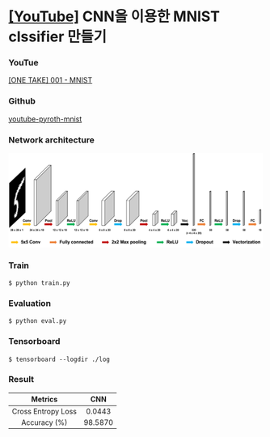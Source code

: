 # [[YouTube]](https://github.com/hanyoseob/pytorch-mnist) CNN을 이용한 MNIST clssifier 만들기

### YouTue
[[ONE TAKE] 001 - MNIST](https://youtu.be/7qMslXBGjfM)

### Github
[youtube-pyroth-mnist](https://github.com/hanyoseob/youtube-pyroth-mnist)

### Network architecture
![alt text](./img/network.png "Network architecture")

### Train
    $ python train.py

### Evaluation
    $ python eval.py

### Tensorboard
    $ tensorboard --logdir ./log

### Result
|        Metrics     | CNN   |
|:------------------:|:---------:|
| Cross Entropy Loss | 0.0443    |
| Accuracy (%)       | 98.5870   |

